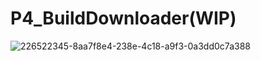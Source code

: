 # P4_BuildDownloader(WIP)

![226522345-8aa7f8e4-238e-4c18-a9f3-0a3dd0c7a388](https://user-images.githubusercontent.com/54026897/226567077-33847b2a-72bd-45f6-95f5-7c857cc93857.jpg)
